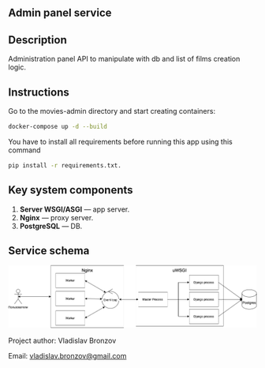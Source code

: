 ## Admin panel service 

## Description
Administration panel API to manipulate with db and list of films creation logic.


## Instructions
Go to the movies-admin directory and start creating containers:
```bash
docker-compose up -d --build
```
You have to install all requirements before running this app using this command
```bash
pip install -r requirements.txt.
```

## Key system components
1. **Server WSGI/ASGI** — app server.
2. **Nginx** — proxy server.
3. **PostgreSQL** — DB. 

## Service schema
![all](images/all.png)


Project author: Vladislav Bronzov

Email: vladislav.bronzov@gmail.com
